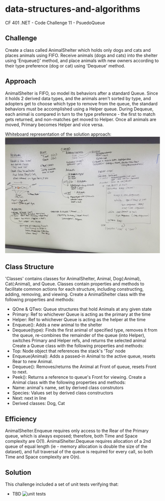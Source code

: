 # data-structures-and-algorithms
CF 401 .NET - Code Challenge 11 - PsuedoQueue

## Challenge
Create a class called AnimalShelter which holds only dogs and cats and places animals using FIFO. Receive animals (dogs and cats) into the shelter using 'Enqueue()' method, and place animals with new owners according to their type preference (dog or cat) using 'Dequeue' method.

## Approach
AnimalShelter is FIFO, so model its behaviors after a standard Queue. Since it holds 2 derived data types, and the animals aren't sorted by type, and adopters get to choose which type to remove from the queue, the standard behaviors must be accomplished using a Helper queue. During Dequeue, each animal is compared in turn to the type preference - the first to match gets returned, and non-matches get moved to Helper. Once all animals are moved, Primary becomes Helper and vice versa.

Whiteboard representation of the solution approach:
![whiteboard](assets/whiteboard_AnimalShelter.jpg)

## Class Structure
'Classes' contains classes for AnimalShelter, Animal, Dog(:Animal), Cat(:Animal), and Queue. Classes contain properties and methods to facilitate common actions for each structure, including constructing, adding, removing, and viewing.
Create a AnimalShelter class with the following properties and methods:
 - QOne & QTwo: Queue structures that hold Animals at any given state
 - Primary: Ref to whichever Queue is acting as the primary at the time
 - Helper: Ref to whichever Queue is acting as the helper at the time
 - Enqueue(): Adds a new animal to the shelter
 - Dequeue(type): Finds the first animal of specified type, removes it from the queue, re-combines the remainder of the queue (into Helper), switches Primary and Helper refs, and returns the selected animal
Create a Queue class with the following properties and methods:
 - Top: Node object that references the stack's 'Top' node
 - Enqueue(Animal): Adds a passed-in Animal to the active queue, resets Rear to new Animal.
 - Dequeue(): Removes/returns the Animal at Front of queue, resets Front to next.
 - Peek(): Returns a reference to queue's Front for viewing.
Create a Animal class with the following properties and methods:
 - Name: animal's name, set by derived class construtors
 - Species: Values set by derived class constructors
 - Next: next in line
 - Derived classes: Dog, Cat

## Efficiency
AnimalShelter.Enqueue requires only access to the Rear of the Primary queue, which is always exposed; therefore, both Time and Space complexity are O(1). AnimalShelter.Dequeue requires allocation of a 2nd queue of equal length (ie - memory allocation is double the size of the dataset), and full traversal of the queue is required for every call, so both Time and Space complexity are O(n).

## Solution
This challenge included a set of unit tests verifying that:
  - TBD
![unit tests](assets/?????.PNG)

